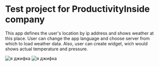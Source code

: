 # Test project for ProductivityInside company

This app defines the user's location by ip address and shows weather at this place. User can change the app language and choose server from which to load weather data. Also, user can create widget, wich would shows actual temperature and pressure.

<img src="https://media.giphy.com/media/DazXtJHXTQu53PwagB/giphy.gif" alt="я джифка"> 

<img src="https://media.giphy.com/media/k8zD0ZmzlSECiEY8LN/giphy-downsized-large.gif" alt="я джифка"> 
